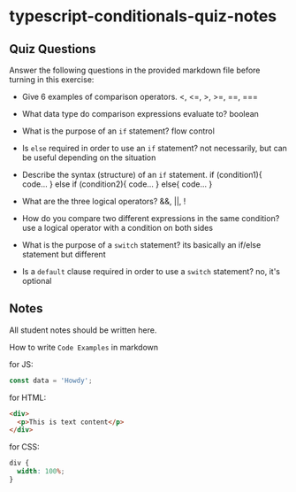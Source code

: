 # typescript-conditionals-quiz-notes

## Quiz Questions

Answer the following questions in the provided markdown file before turning in this exercise:

- Give 6 examples of comparison operators.
  <, <=, >, >=, ==, ===

- What data type do comparison expressions evaluate to?
  boolean

- What is the purpose of an `if` statement?
  flow control

- Is `else` required in order to use an `if` statement?
  not necessarily, but can be useful depending on the situation

- Describe the syntax (structure) of an `if` statement.
  if (condition1){
  code...
  } else if (condition2){
  code...
  } else{
  code...
  }

- What are the three logical operators?
  &&, ||, !

- How do you compare two different expressions in the same condition?
  use a logical operator with a condition on both sides

- What is the purpose of a `switch` statement?
  its basically an if/else statement but different

- Is a `default` clause required in order to use a `switch` statement?
  no, it's optional

## Notes

All student notes should be written here.

How to write `Code Examples` in markdown

for JS:

```javascript
const data = 'Howdy';
```

for HTML:

```html
<div>
  <p>This is text content</p>
</div>
```

for CSS:

```css
div {
  width: 100%;
}
```
